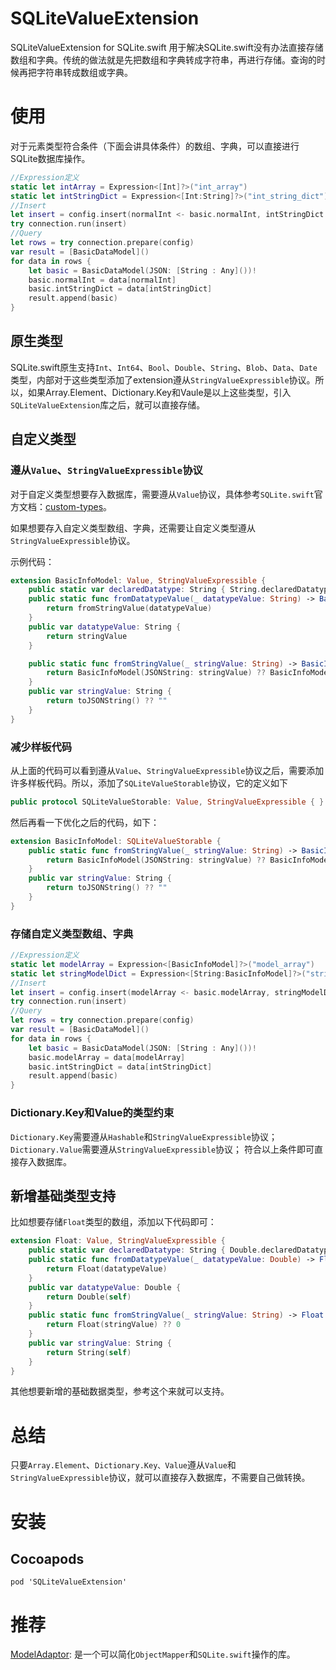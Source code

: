 # SQLiteValueExtension
SQLiteValueExtension for SQLite.swift
用于解决SQLite.swift没有办法直接存储数组和字典。传统的做法就是先把数组和字典转成字符串，再进行存储。查询的时候再把字符串转成数组或字典。


# 使用

对于元素类型符合条件（下面会讲具体条件）的数组、字典，可以直接进行SQLite数据库操作。
```Swift
//Expression定义
static let intArray = Expression<[Int]?>("int_array")
static let intStringDict = Expression<[Int:String]?>("int_string_dict")
//Insert
let insert = config.insert(normalInt <- basic.normalInt, intStringDict <- basic.intStringDict)
try connection.run(insert)
//Query
let rows = try connection.prepare(config)
var result = [BasicDataModel]()
for data in rows {
    let basic = BasicDataModel(JSON: [String : Any]())!
    basic.normalInt = data[normalInt]
    basic.intStringDict = data[intStringDict]
    result.append(basic)
}
```


## 原生类型
SQLite.swift原生支持`Int`、`Int64`、`Bool`、`Double`、`String`、`Blob`、`Data`、`Date`类型，内部对于这些类型添加了extension遵从`StringValueExpressible`协议。所以，如果Array.Element、Dictionary.Key和Vaule是以上这些类型，引入`SQLiteValueExtension`库之后，就可以直接存储。

## 自定义类型

### 遵从`Value`、`StringValueExpressible`协议
对于自定义类型想要存入数据库，需要遵从`Value`协议，具体参考`SQLite.swift`官方文档：[custom-types](https://github.com/stephencelis/SQLite.swift/blob/master/Documentation/Index.md#custom-types)。

如果想要存入自定义类型数组、字典，还需要让自定义类型遵从`StringValueExpressible`协议。

示例代码：
```Swift
extension BasicInfoModel: Value, StringValueExpressible {
    public static var declaredDatatype: String { String.declaredDatatype }
    public static func fromDatatypeValue(_ datatypeValue: String) -> BasicInfoModel {
        return fromStringValue(datatypeValue)
    }
    public var datatypeValue: String {
        return stringValue
    }

    public static func fromStringValue(_ stringValue: String) -> BasicInfoModel {
        return BasicInfoModel(JSONString: stringValue) ?? BasicInfoModel(JSON: [String : Any]())!
    }
    public var stringValue: String {
        return toJSONString() ?? ""
    }
}
```

### 减少样板代码

从上面的代码可以看到遵从`Value`、`StringValueExpressible`协议之后，需要添加许多样板代码。所以，添加了`SQLiteValueStorable`协议，它的定义如下
```Swift
public protocol SQLiteValueStorable: Value, StringValueExpressible { }
```
然后再看一下优化之后的代码，如下：
```Swift
extension BasicInfoModel: SQLiteValueStorable {
    public static func fromStringValue(_ stringValue: String) -> BasicInfoModel {
        return BasicInfoModel(JSONString: stringValue) ?? BasicInfoModel(JSON: [String : Any]())!
    }
    public var stringValue: String {
        return toJSONString() ?? ""
    }
}
```

### 存储自定义类型数组、字典

```Swift
//Expression定义
static let modelArray = Expression<[BasicInfoModel]?>("model_array")
static let stringModelDict = Expression<[String:BasicInfoModel]?>("string_model_dict")
//Insert
let insert = config.insert(modelArray <- basic.modelArray, stringModelDict <- basic.stringModelDict)
try connection.run(insert)
//Query
let rows = try connection.prepare(config)
var result = [BasicDataModel]()
for data in rows {
    let basic = BasicDataModel(JSON: [String : Any]())!
    basic.modelArray = data[modelArray]
    basic.intStringDict = data[intStringDict]
    result.append(basic)
}
```

### Dictionary.Key和Value的类型约束

`Dictionary.Key`需要遵从`Hashable`和`StringValueExpressible`协议；
`Dictionary.Value`需要遵从`StringValueExpressible`协议；
符合以上条件即可直接存入数据库。

## 新增基础类型支持

比如想要存储`Float`类型的数组，添加以下代码即可：
```Swift
extension Float: Value, StringValueExpressible {
    public static var declaredDatatype: String { Double.declaredDatatype }
    public static func fromDatatypeValue(_ datatypeValue: Double) -> Float {
        return Float(datatypeValue)
    }
    public var datatypeValue: Double {
        return Double(self)
    }
    public static func fromStringValue(_ stringValue: String) -> Float {
        return Float(stringValue) ?? 0
    }
    public var stringValue: String {
        return String(self)
    }
}
```

其他想要新增的基础数据类型，参考这个来就可以支持。

# 总结

只要`Array.Element`、`Dictionary.Key、Value`遵从`Value`和`StringValueExpressible`协议，就可以直接存入数据库，不需要自己做转换。

# 安装

## Cocoapods

```
pod 'SQLiteValueExtension'
```

# 推荐

[ModelAdaptor](https://github.com/pujiaxin33/ModelAdaptor): 是一个可以简化`ObjectMapper`和`SQLite.swift`操作的库。




